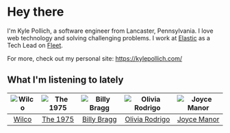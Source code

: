 # Hey there


I'm Kyle Pollich, a software engineer from Lancaster, Pennsylvania. I love web technology and solving challenging problems.
I work at [Elastic](https://www.elastic.co/) as a Tech Lead on [Fleet](https://www.elastic.co/guide/en/fleet/current/fleet-overview.html).

For more, check out my personal site: https://kylepollich.com/

## What I'm listening to lately

<!-- begin artists -->
  |![Wilco](https://i.scdn.co/image/ab6761610000f178b990b82996651d23ab4df7e8)|![The 1975](https://i.scdn.co/image/ab6761610000f17889348336354096fd4e36ca73)|![Billy Bragg](https://i.scdn.co/image/ab6761610000f178c23d0e19d887a9d67a77ea9b)|![Olivia Rodrigo](https://i.scdn.co/image/ab6761610000f178e03a98785f3658f0b6461ec4)|![Joyce Manor](https://i.scdn.co/image/ab6761610000f178b3f2a370b7c0ab22e199217c)|
  |:---:|:---:|:---:|:---:|:---:|
  |[Wilco](https://open.spotify.com/artist/2QoU3awHVdcHS8LrZEKvSM)|[The 1975](https://open.spotify.com/artist/3mIj9lX2MWuHmhNCA7LSCW)|[Billy Bragg](https://open.spotify.com/artist/5yXAFDZNUNyO92l5WTImkO)|[Olivia Rodrigo](https://open.spotify.com/artist/1McMsnEElThX1knmY4oliG)|[Joyce Manor](https://open.spotify.com/artist/7qbvNcfTfckhCNM8NiR8nN)|
<!-- end artists -->
